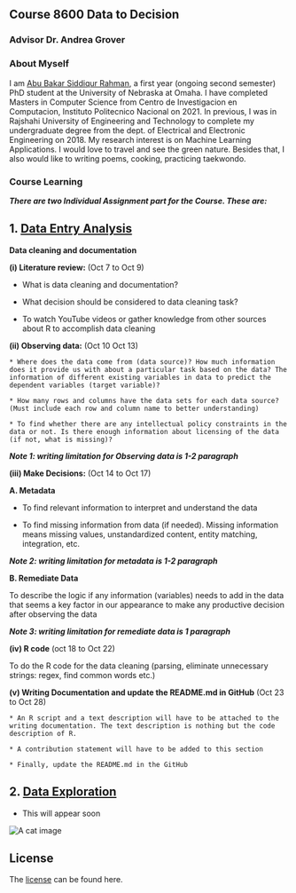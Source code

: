 ## Course 8600 Data to Decision
### Advisor Dr. Andrea Grover

### About Myself

I am [Abu  Bakar Siddiqur Rahman](https://www.linkedin.com/in/abu-bakar-siddiqur-rahman-rocky-8a6787119/), a first year (ongoing second semester) PhD student at the University of Nebraska at Omaha. I have completed Masters in Computer Science from Centro de Investigacion en Computacion, Instituto Politecnico Nacional on 2021. In previous, I was in Rajshahi University of Engineering and Technology to complete my undergraduate degree from the dept. of Electrical and Electronic Engineering on 2018. My research interest is on Machine Learning Applications. I would love to travel and see the green nature. Besides that, I also would like to writing poems, cooking, practicing taekwondo.


### Course Learning

**_There are two Individual Assignment part for the Course. These are:_**
## 1. [Data Entry Analysis](https://github.com/121107/Data/blob/master/Data%20Entry%20Analysis)

**Data cleaning and documentation**

**(i) Literature review:** (Oct 7 to Oct 9)

   * What is data cleaning and documentation?  

   * What decision should be considered to data cleaning task?

   * To watch YouTube videos or gather knowledge from other sources about R to accomplish data cleaning



**(ii) Observing data:** (Oct 10 Oct 13)

    * Where does the data come from (data source)? How much information does it provide us with about a particular task based on the data? The information of different existing variables in data to predict the dependent variables (target variable)?  

    * How many rows and columns have the data sets for each data source? (Must include each row and column name to better understanding)

    * To find whether there are any intellectual policy constraints in the data or not. Is there enough information about licensing of the data (if not, what is missing)?

**_Note 1: writing limitation for Observing data is 1-2 paragraph_**



**(iii) Make Decisions:** (Oct 14 to Oct 17)

**A. Metadata**

  * To find relevant information to interpret and understand the data  

  * To find missing information from data (if needed). Missing information means missing values, unstandardized content, entity matching, integration, etc.  

**_Note 2: writing limitation for metadata is 1-2 paragraph_**

**B. Remediate Data**

To describe the logic if any information (variables) needs to add in the data that seems a key factor in our appearance to make any productive decision after observing the data  

**_Note 3: writing limitation for remediate data is 1 paragraph_**



**(iv) R code** (oct 18 to Oct 22)

To do the R code for the data cleaning (parsing, eliminate unnecessary strings: regex, find common words etc.)



**(v) Writing Documentation and update the README.md in GitHub** (Oct 23 to Oct 28)

    * An R script and a text description will have to be attached to the writing documentation. The text description is nothing but the code description of R.

    * A contribution statement will have to be added to this section

    * Finally, update the README.md in the GitHub  

## 2. [Data Exploration](https://github.com/121107/Data/blob/master/Data%20Exploration)
   * This will appear soon

![A cat image](https://placekitten.com/200/300)

## License
The [license](https://github.com/121107/Data/blob/master/License) can be found here.

